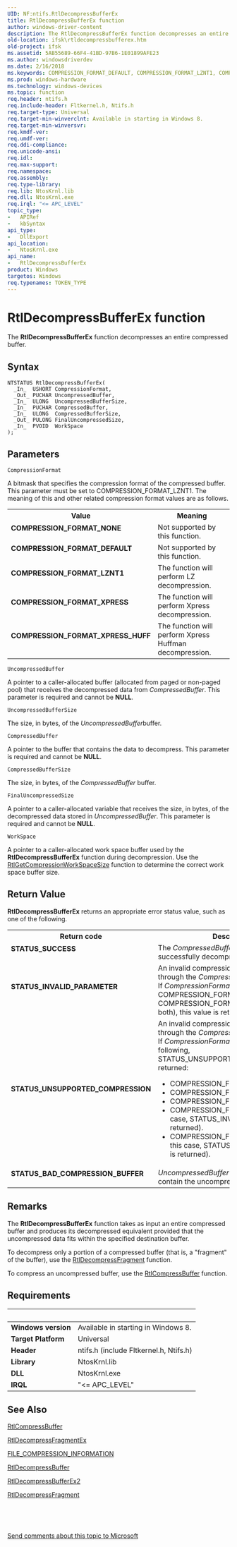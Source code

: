 ```yaml
---
UID: NF:ntifs.RtlDecompressBufferEx
title: RtlDecompressBufferEx function
author: windows-driver-content
description: The RtlDecompressBufferEx function decompresses an entire compressed buffer.
old-location: ifsk\rtldecompressbufferex.htm
old-project: ifsk
ms.assetid: 5AB55689-66F4-41BD-97B6-1E01899AFE23
ms.author: windowsdriverdev
ms.date: 2/16/2018
ms.keywords: COMPRESSION_FORMAT_DEFAULT, COMPRESSION_FORMAT_LZNT1, COMPRESSION_FORMAT_NONE, COMPRESSION_FORMAT_XPRESS, COMPRESSION_FORMAT_XPRESS_HUFF, RtlDecompressBufferEx, RtlDecompressBufferEx function [Installable File System Drivers], ifsk.rtldecompressbufferex, ntifs/RtlDecompressBufferEx
ms.prod: windows-hardware
ms.technology: windows-devices
ms.topic: function
req.header: ntifs.h
req.include-header: Fltkernel.h, Ntifs.h
req.target-type: Universal
req.target-min-winverclnt: Available in starting in Windows 8.
req.target-min-winversvr: 
req.kmdf-ver: 
req.umdf-ver: 
req.ddi-compliance: 
req.unicode-ansi: 
req.idl: 
req.max-support: 
req.namespace: 
req.assembly: 
req.type-library: 
req.lib: NtosKrnl.lib
req.dll: NtosKrnl.exe
req.irql: "<= APC_LEVEL"
topic_type:
-	APIRef
-	kbSyntax
api_type:
-	DllExport
api_location:
-	NtosKrnl.exe
api_name:
-	RtlDecompressBufferEx
product: Windows
targetos: Windows
req.typenames: TOKEN_TYPE
---
```



# RtlDecompressBufferEx function
The <b>RtlDecompressBufferEx</b> function decompresses an entire compressed buffer.

## Syntax

````
NTSTATUS RtlDecompressBufferEx(
  _In_  USHORT CompressionFormat,
  _Out_ PUCHAR UncompressedBuffer,
  _In_  ULONG  UncompressedBufferSize,
  _In_  PUCHAR CompressedBuffer,
  _In_  ULONG  CompressedBufferSize,
  _Out_ PULONG FinalUncompressedSize,
  _In_  PVOID  WorkSpace
);
````

## Parameters

`CompressionFormat`

A bitmask that specifies the compression format of the compressed buffer. This parameter must be set to COMPRESSION_FORMAT_LZNT1. The meaning of this and other related compression format values are as follows.

<table>
<tr>
<th>Value</th>
<th>Meaning</th>
</tr>
<tr>
<td width="40%"><a id="COMPRESSION_FORMAT_NONE"></a><a id="compression_format_none"></a><dl>
<dt><b>COMPRESSION_FORMAT_NONE</b></dt>
</dl>
</td>
<td width="60%">
Not supported by this function.

</td>
</tr>
<tr>
<td width="40%"><a id="COMPRESSION_FORMAT_DEFAULT"></a><a id="compression_format_default"></a><dl>
<dt><b>COMPRESSION_FORMAT_DEFAULT</b></dt>
</dl>
</td>
<td width="60%">
Not supported by this function.

</td>
</tr>
<tr>
<td width="40%"><a id="COMPRESSION_FORMAT_LZNT1"></a><a id="compression_format_lznt1"></a><dl>
<dt><b>COMPRESSION_FORMAT_LZNT1</b></dt>
</dl>
</td>
<td width="60%">
The function will perform LZ decompression.

</td>
</tr>
<tr>
<td width="40%"><a id="COMPRESSION_FORMAT_XPRESS"></a><a id="compression_format_xpress"></a><dl>
<dt><b>COMPRESSION_FORMAT_XPRESS</b></dt>
</dl>
</td>
<td width="60%">
The function will perform Xpress decompression.

</td>
</tr>
<tr>
<td width="40%"><a id="COMPRESSION_FORMAT_XPRESS_HUFF"></a><a id="compression_format_xpress_huff"></a><dl>
<dt><b>COMPRESSION_FORMAT_XPRESS_HUFF</b></dt>
</dl>
</td>
<td width="60%">
The function will perform Xpress Huffman decompression.

</td>
</tr>
</table>

`UncompressedBuffer`

A pointer to a caller-allocated buffer (allocated from paged or non-paged pool) that receives the decompressed data from <i>CompressedBuffer</i>. This parameter is required and cannot be <b>NULL</b>.

`UncompressedBufferSize`

The size, in bytes, of the <i>UncompressedBuffer</i>buffer.

`CompressedBuffer`

A pointer to the buffer that contains the data to decompress. This parameter is required and cannot be <b>NULL</b>.

`CompressedBufferSize`

The size, in bytes, of the <i>CompressedBuffer</i> buffer.

`FinalUncompressedSize`

A pointer to a caller-allocated variable that receives the size, in bytes, of the decompressed data stored in <i>UncompressedBuffer</i>. This parameter is required and cannot be <b>NULL</b>.

`WorkSpace`

A pointer to a caller-allocated work space buffer used by the <b>RtlDecompressBufferEx</b> function during decompression. Use the <a href="..\ntifs\nf-ntifs-rtlgetcompressionworkspacesize.md">RtlGetCompressionWorkSpaceSize</a> function to determine the correct work space buffer size.


## Return Value

<b>RtlDecompressBufferEx</b> returns an appropriate error status value, such as one of the following.

<table>
<tr>
<th>Return code</th>
<th>Description</th>
</tr>
<tr>
<td width="40%">
<dl>
<dt><b>STATUS_SUCCESS</b></dt>
</dl>
</td>
<td width="60%">
The <i>CompressedBuffer</i> buffer was successfully decompressed.

</td>
</tr>
<tr>
<td width="40%">
<dl>
<dt><b>STATUS_INVALID_PARAMETER</b></dt>
</dl>
</td>
<td width="60%">
An invalid compression format was specified through the <i>CompressionFormat</i> parameter. If <i>CompressionFormat</i> is either COMPRESSION_FORMAT_NONE or COMPRESSION_FORMAT_DEFAULT (but not both), this value is returned.

</td>
</tr>
<tr>
<td width="40%">
<dl>
<dt><b>STATUS_UNSUPPORTED_COMPRESSION</b></dt>
</dl>
</td>
<td width="60%">
An invalid compression format was specified through the <i>CompressionFormat</i> parameter. If <i>CompressionFormat</i> is not one of the following, STATUS_UNSUPPORTED_COMPRESSION is returned:

<ul>
<li>
 COMPRESSION_FORMAT_LZNT1

</li>
<li>
 COMPRESSION_FORMAT_XPRESS

</li>
<li>
 COMPRESSION_FORMAT_XPRESS_HUFF

</li>
<li>
 COMPRESSION_FORMAT_NONE (in this case, STATUS_INVALID_PARAMETER is returned).

</li>
<li>
 COMPRESSION_FORMAT_DEFAULT (in this case, STATUS_INVALID_PARAMETER is returned).

</li>
</ul>
</td>
</tr>
<tr>
<td width="40%">
<dl>
<dt><b>STATUS_BAD_COMPRESSION_BUFFER</b></dt>
</dl>
</td>
<td width="60%">
<i>UncompressedBuffer</i> is not large enough to contain the uncompressed data.

</td>
</tr>
</table>

## Remarks

The <b>RtlDecompressBufferEx</b> function takes as input an entire compressed buffer and produces its decompressed equivalent provided that the uncompressed data fits within the specified destination buffer.

To decompress only a portion of a compressed buffer (that is, a "fragment" of the buffer), use the <a href="..\ntifs\nf-ntifs-rtldecompressfragment.md">RtlDecompressFragment</a> function.

To compress an uncompressed buffer, use the <a href="..\ntifs\nf-ntifs-rtlcompressbuffer.md">RtlCompressBuffer</a> function.

## Requirements
| &nbsp; | &nbsp; |
| ---- |:---- |
| **Windows version** | Available in starting in Windows 8.  |
| **Target Platform** | Universal |
| **Header** | ntifs.h (include Fltkernel.h, Ntifs.h) |
| **Library** | NtosKrnl.lib |
| **DLL** | NtosKrnl.exe |
| **IRQL** | "<= APC_LEVEL" |

## See Also

<a href="..\ntifs\nf-ntifs-rtlcompressbuffer.md">RtlCompressBuffer</a>



<a href="..\ntifs\nf-ntifs-rtldecompressfragmentex.md">RtlDecompressFragmentEx</a>



<a href="..\ntifs\ns-ntifs-_file_compression_information.md">FILE_COMPRESSION_INFORMATION</a>



<a href="..\ntifs\nf-ntifs-rtldecompressbuffer.md">RtlDecompressBuffer</a>



<a href="..\ntifs\nf-ntifs-rtldecompressbufferex2.md">RtlDecompressBufferEx2</a>



<a href="..\ntifs\nf-ntifs-rtldecompressfragment.md">RtlDecompressFragment</a>



 

 

<a href="mailto:wsddocfb@microsoft.com?subject=Documentation%20feedback [ifsk\ifsk]:%20RtlDecompressBufferEx function%20 RELEASE:%20(2/16/2018)&amp;body=%0A%0APRIVACY STATEMENT%0A%0AWe use your feedback to improve the documentation. We don't use your email address for any other purpose, and we'll remove your email address from our system after the issue that you're reporting is fixed. While we're working to fix this issue, we might send you an email message to ask for more info. Later, we might also send you an email message to let you know that we've addressed your feedback.%0A%0AFor more info about Microsoft's privacy policy, see http://privacy.microsoft.com/en-us/default.aspx." title="Send comments about this topic to Microsoft">Send comments about this topic to Microsoft</a>
